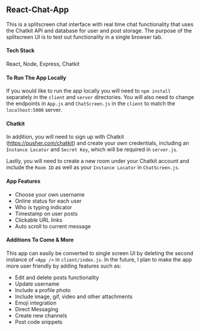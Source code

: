 ## React-Chat-App

This is a splitscreen chat interface with real time chat functionality that uses the Chatkit API and database for user and post storage. The purpose of the splitscreen UI is to test out functionality in a single browser tab.

#### Tech Stack

React, Node, Express, Chatkit

#### To Run The App Locally

If you would like to run the app locally you will need to `npm install` separately in the `client` and `server` directories. You will also need to change the endpoints in `App.js` and `ChatScreen.js` in the `client` to match the `localhost:5000` server.

#### Chatkit

In addition, you will need to sign up with Chatkit (https://pusher.com/chatkit) and create your own credentials, including an `Instance Locator` and `Secret Key`, which will be required in `server.js`.

Lastly, you will need to create a new room under your Chatkit account and include the `Room ID` as well as your `Instance Locator` in `ChatScreen.js`.

#### App Features

- Choose your own username
- Online status for each user
- Who is typing indicator
- Timestamp on user posts
- Clickable URL links
- Auto scroll to current message

#### Additions To Come & More

This app can easily be converted to single screen UI by deleting the second instance of `<App />` in `client/index.js`. In the future, I plan to make the app more user friendly by adding features such as:

- Edit and delete posts functionality
- Update username
- Include a profile photo
- Include image, gif, video and other attachments
- Emoji integration
- Direct Messaging
- Create new channels
- Post code snippets
